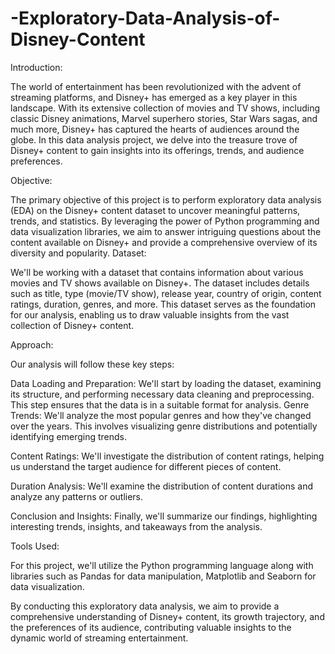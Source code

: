 # -Exploratory-Data-Analysis-of-Disney-Content
Introduction:

The world of entertainment has been revolutionized with the advent of streaming platforms, and Disney+ has emerged as a key player in this landscape. With its extensive collection of movies and TV shows, including classic Disney animations, Marvel superhero stories, Star Wars sagas, and much more, Disney+ has captured the hearts of audiences around the globe. In this data analysis project, we delve into the treasure trove of Disney+ content to gain insights into its offerings, trends, and audience preferences.

Objective:

The primary objective of this project is to perform exploratory data analysis (EDA) on the Disney+ content dataset to uncover meaningful patterns, trends, and statistics. By leveraging the power of Python programming and data visualization libraries, we aim to answer intriguing questions about the content available on Disney+ and provide a comprehensive overview of its diversity and popularity.
Dataset:

We'll be working with a dataset that contains information about various movies and TV shows available on Disney+. The dataset includes details such as title, type (movie/TV show), release year, country of origin, content ratings, duration, genres, and more. This dataset serves as the foundation for our analysis, enabling us to draw valuable insights from the vast collection of Disney+ content.

Approach:

Our analysis will follow these key steps:

Data Loading and Preparation: We'll start by loading the dataset, examining its structure, and performing necessary data cleaning and preprocessing. This step ensures that the data is in a suitable format for analysis.
Genre Trends: We'll analyze the most popular genres and how they've changed over the years. This involves visualizing genre distributions and potentially identifying emerging trends.

Content Ratings: We'll investigate the distribution of content ratings, helping us understand the target audience for different pieces of content.

Duration Analysis: We'll examine the distribution of content durations and analyze any patterns or outliers.

Conclusion and Insights: Finally, we'll summarize our findings, highlighting interesting trends, insights, and takeaways from the analysis.

Tools Used:

For this project, we'll utilize the Python programming language along with libraries such as Pandas for data manipulation, Matplotlib and Seaborn for data visualization.

By conducting this exploratory data analysis, we aim to provide a comprehensive understanding of Disney+ content, its growth trajectory, and the preferences of its audience, contributing valuable insights to the dynamic world of streaming entertainment.







